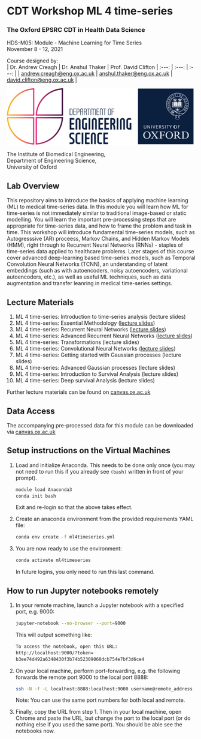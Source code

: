 # CDT Workshop ML 4 time-series
### The Oxford EPSRC CDT in Health Data Science
HDS-M05: Module - Machine Learning for Time Series <br>
November 8 - 12, 2021 <br>

Course designed by: <br>
| Dr. Andrew Creagh      | Dr. Anshul Thaker | Prof. David Clifton
| :---: | :---: | :---: |
| <andrew.creagh@eng.ox.ac.uk>      | <anshul.thaker@eng.ox.ac.uk>        | <david.clifton@eng.ox.ac.uk> |


<img src="./img/oxford_eng_logo.png" width="500" height="150" />

The Institute of Biomedical Engineering, <br />
Department of Engineering Science,<br />
University of Oxford<br />
## Lab Overview
This repository aims to introduce the basics of applying machine learning (ML) to medical time-series data. In this module you will learn how ML for time-series is not immediately similar to traditional image-based or static modelling. You will learn the important pre-processing steps that are appropriate for time-series data, and how to frame the problem and task in time. This workshop will introduce fundamental time-series models, such as Autogresssive (AR) proceess, Markov Chains, and Hidden Markov Models (HMM), right through to Recurrent Neural Networks (RNNs) - staples of time-series data applied to healthcare problems. Later stages of this course cover advanced deep-learning based time-series models, such as Temporal Convolution Neural Networks (TCNN), an understanding of latent embeddings (such as with autoencoders, noisy autoencoders, variational autoencoders, etc.), as well as useful ML techniques, such as data augmentation and transfer leanring in medical time-series settings. <br>

## Lecture Materials
1. ML 4 time-series: Introduction to time-series analysis (lecture slides)
1. ML 4 time-series: Essential Methodology ([lecture slides](https://github.com/apcreagh/CDTworkshop_ML4timeseries/blob/MT2021/doc/CDT_HDS_ML4timeseries-methods_AC.pdf))
1. ML 4 time-series: Recurrent Neural Networks ([lecture slides](https://github.com/apcreagh/CDTworkshop_ML4timeseries/blob/MT2021/doc/CDT_HDS_ML4timeseries-RNN_AC.pdf))
1. ML 4 time-series: Advanced Recurrent Neural Networks ([lecture slides](https://github.com/apcreagh/CDTworkshop_ML4timeseries/blob/main/doc/CDT_HDS_ML4Timeseries-Advanced_RNN_AT.pdf))
3. ML 4 time-series: Transformations (lecture slides)
4. ML 4 time-series: Convolutional Neural Networks ([lecture slides](https://github.com/apcreagh/CDTworkshop_ML4timeseries/blob/MT2021/doc/CDT_HDS_ML4Timeseries-CNN_AC.pdf))
5. ML 4 time-series: Getting started with Gaussian processes (lecture slides)
6. ML 4 time-series: Advanced Gaussian processes (lecture slides)
7. ML 4 time-series: Introduction to Survival Analysis (lecture slides)
8. ML 4 time-series: Deep survival Analysis (lecture slides)

Further lecture materials can be found on
[canvas.ox.ac.uk](https://canvas.ox.ac.uk/courses/124779/pages/hds-m05-module-info-machine-learning-for-time-series)
## Data Access
The accompanying pre-processed data for this module can be downloaded via 
[canvas.ox.ac.uk](https://canvas.ox.ac.uk/courses/124779/pages/hds-m05-module-info-machine-learning-for-time-series)

## Setup instructions on the Virtual Machines
1. Load and initialize Anaconda. This needs to be done only once (you may not need to run this if you already see `(bash)` written in front of your prompt).

   ```bash
   module load Anaconda3
   conda init bash
   ```
   Exit and re-login so that the above takes effect.
3. Create an anaconda environment from the provided requirements YAML file: 
   ```bash
   conda env create -f ml4timeseries.yml
   ```
4. You are now ready to use the environment: 
   ```bash
   conda activate ml4timeseries
   ```
   In future logins, you only need to run this last command.

## How to run Jupyter notebooks remotely

1. In your remote machine, launch a Jupyter notebook with a specified port, e.g. 9000:
   ```bash
   jupyter-notebook --no-browser --port=9000
   ```
   This will output something like:
   ```bash
   To access the notebook, open this URL:
   http://localhost:9000/?token=
   b3ee74d492a6348430f3b74b52309060dcb754e7bf3d6ce4
   ```

1. On your local machine, perform port-forwarding, e.g. the following forwards the remote port 9000 to the local port 8888:
   ```bash
   ssh -N -f -L localhost:8888:localhost:9000 username@remote_address
   ```
   Note: You can use the same port numbers for both local and remote.

1. Finally, copy the URL from step 1. Then in your local machine, open
Chrome and paste the URL, but change the port to the local port (or do nothing else if you used the same port).
You should be able see the notebooks now.
